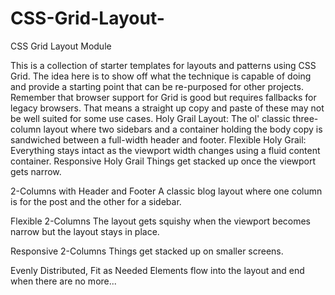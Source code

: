 # CSS-Grid-Layout-
CSS Grid Layout Module

This is a collection of starter templates for layouts and patterns using CSS Grid. The idea here is to show off what the technique is capable of doing and provide a starting point that can be re-purposed for other projects. Remember that browser support for Grid is good but requires fallbacks for legacy browsers.
That means a straight up copy and paste of these may not be well suited for some use cases.
Holy Grail Layout:
The ol' classic three-column layout where two sidebars and a container holding the body copy is sandwiched between a full-width header and footer. 
Flexible Holy Grail:
Everything stays intact as the viewport width changes using a fluid content container.
Responsive Holy Grail
Things get stacked up once the viewport gets narrow.

2-Columns with Header and Footer
A classic blog layout where one column is for the post and the other for a sidebar.

Flexible 2-Columns
The layout gets squishy when the viewport becomes narrow but the layout stays in place.

Responsive 2-Columns
Things get stacked up on smaller screens.

Evenly Distributed, Fit as Needed
Elements flow into the layout and end when there are no more...
